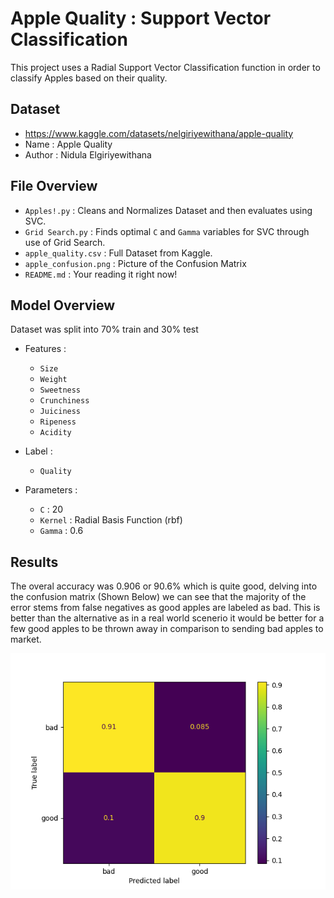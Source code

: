 # Apple Quality : Support Vector Classification

This project uses a Radial Support Vector Classification function in order to classify Apples based on their quality.

## Dataset

- https://www.kaggle.com/datasets/nelgiriyewithana/apple-quality
- Name : Apple Quality
- Author : Nidula Elgiriyewithana

## File Overview

- `Apples!.py` : Cleans and Normalizes Dataset and then evaluates using SVC.
- `Grid Search.py` : Finds optimal `C` and `Gamma` variables for SVC through use of Grid Search.
- `apple_quality.csv` : Full Dataset from Kaggle.
- `apple_confusion.png` : Picture of the Confusion Matrix
- `README.md` : Your reading it right now!

## Model Overview
Dataset was split into 70% train and 30% test

- Features :
  - `Size`
  - `Weight`
  - `Sweetness`
  - `Crunchiness`
  - `Juiciness`
  - `Ripeness`
  - `Acidity`
- Label :
  - `Quality`

- Parameters :
  - `C` : 20
  - `Kernel` : Radial Basis Function (rbf)
  - `Gamma` : 0.6

## Results
The overal accuracy was 0.906 or 90.6% which is quite good, delving into the confusion matrix (Shown Below) we can see that the majority of the
error stems from false negatives as good apples are labeled as bad. This is better than the alternative as in a real world scenerio it would be
better for a few good apples to be thrown away in comparison to sending bad apples to market.

![Confusion Matrix](Support%20Vector%20Classification/image/apple_confusion.png)


